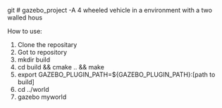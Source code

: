 git # gazebo_project
-A 4 wheeled vehicle in a environment with a two walled hous

How to use:
1. Clone the repositary
2. Got to repository
3. mkdir build
4. cd build && cmake .. && make
5. export GAZEBO_PLUGIN_PATH=${GAZEBO_PLUGIN_PATH}:[path to build]
6. cd ../world
7. gazebo myworld
